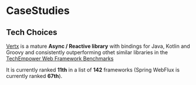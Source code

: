 # CaseStudies

## Tech Choices

[Vertx][1] is a mature **Async / Reactive library** with bindings for Java, Kotlin and Groovy
and consistently outperforming othet similar libraries in the [TechEmpower Web Framework Benchmarks][2]

It is currently ranked **11th** in a list of **142** frameworks (Spring WebFlux is currently ranked **67th**).

[1]: https://vertx.io "Title"
[2]: https://www.techempower.com/benchmarks/#section=data-r21&test=composite "Title"


